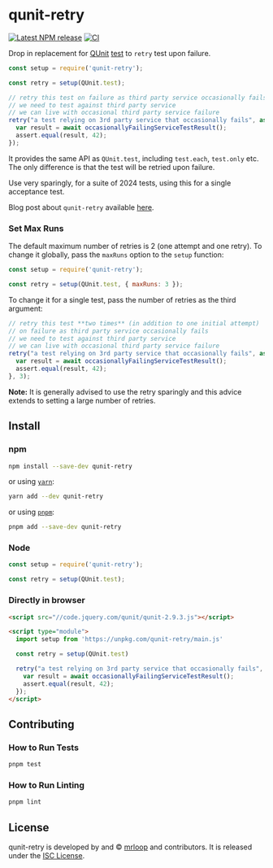 qunit-retry
==============================================================================

[![Latest NPM release][npm-badge]][npm-badge-url]
[![CI](https://github.com/mrloop//qunit-retry/workflows/CI/badge.svg)](https://github.com/mrloop/qunit-retry/actions)

[npm-badge]: https://img.shields.io/npm/v/qunit-retry.svg
[npm-badge-url]: https://www.npmjs.com/package/qunit-retry

Drop in replacement for [QUnit](https://qunitjs.com/) [test](https://api.qunitjs.com/QUnit/test) to `retry` test upon failure.

```js
const setup = require('qunit-retry');

const retry = setup(QUnit.test);

// retry this test on failure as third party service occasionally fails
// we need to test against third party service
// we can live with occasional third party service failure
retry("a test relying on 3rd party service that occasionally fails", async function(assert) {
  var result = await occasionallyFailingServiceTestResult();
  assert.equal(result, 42);
});
```

It provides the same API as `QUnit.test`, including `test.each`, `test.only` etc. The only difference is that the test will be retried upon failure.

Use very sparingly, for a suite of 2024 tests, using this for a single acceptance test.

Blog post about `qunit-retry` available [here](https://blog.mrloop.com/javascript/2019/02/26/qunit-retry.html).

### Set Max Runs

The default maximum number of retries is 2 (one attempt and one retry). To change it globally, pass the `maxRuns` option to the `setup` function:

```js
const setup = require('qunit-retry');

const retry = setup(QUnit.test, { maxRuns: 3 });
```

To change it for a single test, pass the number of retries as the third argument:

```js
// retry this test **two times** (in addition to one initial attempt)
// on failure as third party service occasionally fails
// we need to test against third party service
// we can live with occasional third party service failure
retry("a test relying on 3rd party service that occasionally fails", async function(assert) {
  var result = await occasionallyFailingServiceTestResult();
  assert.equal(result, 42);
}, 3);
```

**Note:** It is generally advised to use the retry sparingly and this advice extends to setting a large number of retries.

Install
------------------------------------------------------------------------------

### npm

```bash
npm install --save-dev qunit-retry
```

or using [`yarn`](https://yarnpkg.com/):

```bash
yarn add --dev qunit-retry
```

or using [`pnpm`](https://pnpm.js.org/):

```bash
pnpm add --save-dev qunit-retry
```


### Node

```js
const setup = require('qunit-retry');

const retry = setup(QUnit.test);
```

### Directly in browser

```html
<script src="//code.jquery.com/qunit/qunit-2.9.3.js"></script>

<script type="module">
  import setup from 'https://unpkg.com/qunit-retry/main.js'

  const retry = setup(QUnit.test)

  retry("a test relying on 3rd party service that occasionally fails", async function(assert) {
    var result = await occasionallyFailingServiceTestResult();
    assert.equal(result, 42);
  });
</script>
```

Contributing
------------------------------------------------------------------------------

### How to Run Tests

```bash
pnpm test
```

### How to Run Linting

```bash
pnpm lint
```

License
------------------------------------------------------------------------------

qunit-retry is developed by and &copy;
[mrloop](http://mrloop.com) and contributors. It is released under the
[ISC License](https://github.com/mrloop/qunit-retry/blob/master/LICENSE.md).

